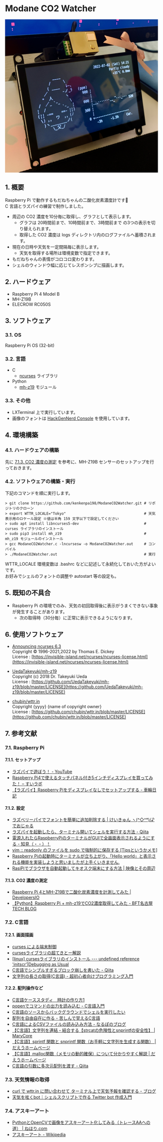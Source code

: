 <!-- omit in toc -->
# Modane CO2 Watcher

![もだねちゃんCO2濃度計の写真](images/co2_watcher.jpg)

## 1. 概要

Raspberry Pi で動作するもだねちゃんの二酸化炭素濃度計です🌸  
C 言語とラズパイの練習で制作しました。

- 周辺の CO2 濃度を10分毎に取得し、グラフとして表示します。
    - グラフは 20時間前まで、10時間前まで、3時間前まで の3つの表示を切り替えられます。
    - 取得した CO2 濃度は logs ディレクトリ内のログファイルへ蓄積されます。
- 現在の日時や天気を一定間隔毎に表示します。
    - 天気を取得する場所は環境変数で指定できます。
- もだねちゃんの表情がコロコロ変わります。
- シェルのウィンドウ幅に応じてレスポンシブに描画します。

## 2. ハードウェア

- Raspberry Pi 4 Model B
- MH-Z19B
- ELECROW RC050S

## 3. ソフトウェア

### 3.1. OS

Raspberry Pi OS (32-bit)

### 3.2. 言語

- C
    - [ncurses](https://invisible-island.net/ncurses/announce.html) ライブラリ
- Python
    - [mh-z19](https://github.com/UedaTakeyuki/mh-z19) モジュール

### 3.3. その他

- LXTerminal 上で実行しています。
- 画像のフォントは [HackGenNerd Console](https://github.com/yuru7/HackGen) を使用しています。

## 4. 環境構築

### 4.1. ハードウェアの構築

先に [7.1.3. CO2 濃度の測定](#713-co2-濃度の測定) を参考に、MH-Z19B センサーのセットアップを行っておきます。

### 4.2. ソフトウェアの構築・実行

下記のコマンドを順に実行します。

```shell
> git clone https://github.com/kenkenpa198/ModaneCO2Watcher.git # リポジトリのクローン
> export WTTR_LOCALE="Tokyo"                                    # 天気表示用のロケール設定 ※値は半角 159 文字以下で設定してください
> sudo apt install libncurses5-dev                              # curses ライブラリのインストール
> sudo pip3 install mh_z19                                      # mh_z19 モジュールのインストール
> gcc ModaneCO2Watcher.c -lncursesw -o ModaneCO2Watcher.out     # コンパイル
> ./ModaneCO2Watcher.out                                        # 実行
```

WTTR_LOCALE 環境変数は .bashrc などに記述して永続化しておいた方がよいです。  
お好みでシェルのフォントの調整や autostart 等の設定も。

## 5. 既知の不具合

- Raspberry Pi の環境でのみ、天気の初回取得後に表示がうまくできない事象が発生することがあります。
    - 次の取得時（30分毎）に正常に表示できるようになります。

## 6. 使用ソフトウェア

- [Announcing ncurses 6.3](http://invisible-island.net/ncurses/)  
Copyright © 1996-2021,2022 by Thomas E. Dickey  
License : [https://invisible-island.net/ncurses/ncurses-license.html](https://invisible-island.net/ncurses/ncurses-license.html)

- [UedaTakeyuki/mh-z19](https://github.com/UedaTakeyuki/mh-z19)  
Copyright (c) 2018 Dr. Takeyuki Ueda  
License : [https://github.com/UedaTakeyuki/mh-z19/blob/master/LICENSE](https://github.com/UedaTakeyuki/mh-z19/blob/master/LICENSE)

- [chubin/wttr.in](https://github.com/chubin/wttr.in)  
Copyright {yyyy} {name of copyright owner}  
License : [https://github.com/chubin/wttr.in/blob/master/LICENSE](https://github.com/chubin/wttr.in/blob/master/LICENSE)

## 7. 参考文献

### 7.1. Raspberry Pi

#### 7.1.1. セットアップ

- [ラズパイで遊ぼう！ - YouTube](https://www.youtube.com/playlist?list=PLZv220voQQ_OYkVoim13CA91R_iLospsR)
- [Raspberry Pi4で使えるタッチパネル付き5インチディスプレイを買ってみた！ – すいラボ](https://sui-lab.info/archives/3222)
- [【ラズパイ】Raspberry Piをディスプレイなしでセットアップする - 車輪日記](https://bowmiow.net/garage/raspi-first/#toc12)

#### 7.1.2. 設定

- [ラズベリーパイでフォントを簡単に追加削除する | けいきゅん ヽ(^◇^*)/♪ でおじゃる](https://ameblo.jp/anima-ameblo/entry-12398046009.html)
- [ラズパイを起動したら、ターミナル開いてシェルを実行する方法 - Qiita](https://qiita.com/tonosamart/items/f59daa481f90c85a8a99)
- [電源入れたらRaspberryPiのターミナルがGUIで全画面表示されるようにする - 知見（・・）！](https://amiq11.hatenablog.com/entry/2018/09/12/230201)
- [vim :: readonly のファイルを sudo で強制的に保存する [Tipsというかメモ]](https://tm.root-n.com/unix:command:vim:readlonly_write)
- [Raspberry Piの起動時にターミナルが立ち上がり、「Hello world」と表示される機能を実装しようと思いましたが上手くいきません.](https://teratail.com/questions/334030)
- [RasiPiでブラウザを自動起動してキオスク端末にする方法 | 映像とその周辺](https://www.kalium.net/image/2021/03/11/rasipiでブラウザを自動起動してキオスク端末にする/)

#### 7.1.3. CO2 濃度の測定

- [Raspberry Pi 4とMH-Z19Bで二酸化炭素濃度を計測してみた | DevelopersIO](https://dev.classmethod.jp/articles/raspberry-pi-4-b-mh-z19b-co2/)
- [【Python】Raspberry Pi + mh-z19でCO2濃度取得してみた - BFT名古屋 TECH BLOG](https://bftnagoya.hateblo.jp/entry/2021/08/25/120844)

### 7.2. C言語

#### 7.2.1. 画面描画

- [curses による端末制御](https://www.kushiro-ct.ac.jp/yanagawa/ex-2017/2-game/01.html)
- [cursesライブラリの超てきとー解説](https://www.kushiro-ct.ac.jp/yanagawa/pl2b-2018/curses/about.html)
- [[linux] cursesライブラリのインストール --- undefined reference 'initscr'|Debugging as Usual](http://debuggingasusual.blogspot.com/2011/12/curses.html)
- [C言語でシンプルすぎるブロック崩しを書いた - Qiita](https://qiita.com/pokohide/items/a246045f3ccaf540a375)
- [文字列の長さの取得(C言語) - 超初心者向けプログラミング入門](https://programming.pc-note.net/c/mojiretsu2.html)

#### 7.2.2. 配列操作など

- [C言語ケーススタディ　時計の作り方1](http://www.orchid.co.jp/computer/cschool/clock1.html)
- [popenでコマンドの出力を読み込む - C言語入門](https://kaworu.jpn.org/c/popenでコマンドの出力を読み込む)
- [C言語のソースからバックグラウンドでシェルを実行したい](https://teratail.com/questions/29960)
- [配列を自由自在に作る - 苦しんで覚えるC言語](https://9cguide.appspot.com/19-01.html)
- [C言語によるCSVファイルの読み込み方法 - なるぽのブログ](https://yu-nix.com/archives/c-read-csv/)
- [【C言語】文字列を連結・結合する【strcatの危険性とsnprintfの安全性】 | MaryCore](https://marycore.jp/prog/c-lang/concat-c-string/#snprintf関数による文字列結合)
- [【C言語】sprintf 関数と snprintf 関数（お手軽に文字列を生成する関数） | だえうホームページ](https://daeudaeu.com/c-sprintf/#sprintf-3)
- [【C言語】malloc関数（メモリの動的確保）について分かりやすく解説 | だえうホームページ](https://daeudaeu.com/c_malloc/)
- [C言語の引数に多次元配列を渡す - Qiita](https://qiita.com/Hiraku/items/babed27bc1d750c2e12d)

### 7.3. 天気情報の取得

- [curl で wttr.in に問い合わせて ターミナル上で天気予報を確認する - ブログ](https://gouf.hatenablog.com/entry/2018/06/29/174028)
- [天気を呟くbot｜シェルスクリプトで作る Twitter bot 作成入門](https://zenn.dev/mattn/books/bb181f3f4731920f29a5/viewer/cc50c48272963c206d34)

### 7.4. アスキーアート

- [PythonとOpenCVで画像をアスキーアート化してみる（トレースAAへの道） | ねほり.com](https://nehori.com/nikki/2021/04/04/post-27881/)
- [アスキーアート - Wikipedia](https://ja.wikipedia.org/wiki/%E3%82%A2%E3%82%B9%E3%82%AD%E3%83%BC%E3%82%A2%E3%83%BC%E3%83%88)
